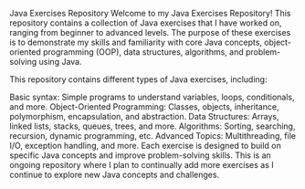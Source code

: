Java Exercises Repository
Welcome to my Java Exercises Repository! This repository contains a collection of Java exercises that I have worked on, ranging from beginner to advanced levels. The purpose of these exercises is to demonstrate my skills and familiarity with core Java concepts, object-oriented programming (OOP), data structures, algorithms, and problem-solving using Java.

This repository contains different types of Java exercises, including:

Basic syntax: Simple programs to understand variables, loops, conditionals, and more.
Object-Oriented Programming: Classes, objects, inheritance, polymorphism, encapsulation, and abstraction.
Data Structures: Arrays, linked lists, stacks, queues, trees, and more.
Algorithms: Sorting, searching, recursion, dynamic programming, etc.
Advanced Topics: Multithreading, file I/O, exception handling, and more.
Each exercise is designed to build on specific Java concepts and improve problem-solving skills. This is an ongoing repository where I plan to continually add more exercises as I continue to explore new Java concepts and challenges.
